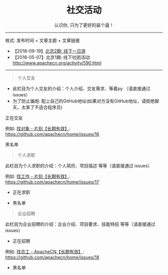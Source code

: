 <h1 align="center">社交活动</h1>
<p align="center">认识你, 只为了更好的装个逼！</p>

---

格式: 发布时间 + 文章主题 + 文章链接

* 【2018-09-19】[北京2期: 线下一日游](/social/beijing-2.md)
* 【2018-05-07】北京1期: 线下社团活动: <http://www.apachecn.org/activity/590.html>

---

> 个人交友

* 此栏目为个人交友的介绍：个人介绍、交友需求、等着py （请直接通过 issues）
* 为了防止骗炮: 配上自己的GitHub地址(如果对方没有GitHub地址，请拒绝聊天，太笨了不适合程序员)

正在交友

例如: [找对象 - 片刻【长期有效】](https://github.com/apachecn/home/issues/16): <https://github.com/apachecn/home/issues/16>

黑名单

> 个人求职

此栏目为个人求职的介绍：个人简历、项目描述 等等（请直接通过 issues）

例如: [找工作 - 片刻【长期有效】](https://github.com/apachecn/home/issues/17): <https://github.com/apachecn/home/issues/17>

* 正在求职

* 黑名单

> 企业招聘

此栏目为企业招聘的介绍：企业介绍、项目要求、技能特招 等等（请直接通过 issues）

* 正在招聘

例如: [找员工 - ApacheCN【长期有效】](https://github.com/apachecn/home/issues/18): <https://github.com/apachecn/home/issues/18>

* 黑名单
